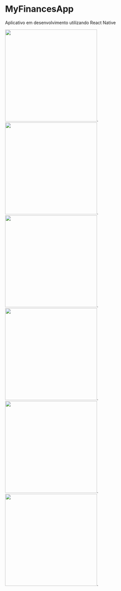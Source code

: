# MyFinancesApp
Aplicativo em desenvolvimento utilizando React Native


<img src="https://github.com/fabricio-26/MyFinancesApp/blob/main/src/assets/Readme/TelaLogin.png" width="300px" float="right">.
<img src="https://github.com/fabricio-26/MyFinancesApp/blob/main/src/assets/Readme/TelaCadastro.png" width="300px" float="left">.
<img src="https://github.com/fabricio-26/MyFinancesApp/blob/main/src/assets/Readme/TelaHome.png" width="300px" float="left">.
<img src="https://github.com/fabricio-26/MyFinancesApp/blob/main/src/assets/Readme/TelaHomeCalendar.png" width="300px" float="left">.
<img src="https://github.com/fabricio-26/MyFinancesApp/blob/main/src/assets/Readme/TelaMenuRegistrar.png" width="300px" float="left">.
<img src="https://github.com/fabricio-26/MyFinancesApp/blob/main/src/assets/Readme/TelaRegistrar.png" width="300px" float="left">.
<!-- <img src="https://github.com/fabricio-26/MyFinancesApp/blob/main/src/assets/Readme/TelaMenuDrawer.png" width="250px" float="left">. -->



